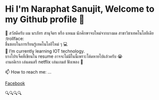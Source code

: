 # Hi I'm Naraphat Sanujit, Welcome to my Github profile 👋 


:musical_note: สวัสดีครับ ผม นรภัทร สานุจิตร หรือ แหนม นักศึกษาจบใหม่จากบางมด สาขาวิชาเทคโนโลยีเดีย :trollface:  <br>
ชื่นชอบในการเรียนรู้เทคโนโลยีใหม่ ๆ :computer: <br>
🌱 I’m currently learning IOT technology. <br>
บางโปรเจ็คที่เขียนใน resume อาจจะไม่มีในนี้เพราะโค้ดหายไปแล้วครับ :sob: <br>
งานอดิเรก เล่นดนตรี netflix เล่นเกมส์ ฟังเพลง  :japanese_goblin: <br>

 📫 How to reach me: ...
 
 [Facebook](https://www.facebook.com/Naemnaraphat19)
 
:mag::mag::mag::mag:


<!--
**plzdontcry19/plzdontcry19** is a ✨ _special_ ✨ repository because its `README.md` (this file) appears on your GitHub profile.

Here are some ideas to get you started:

- 🔭 I’m currently working on ...
- 
- 👯 I’m looking to collaborate on ...
- 🤔 I’m looking for help with ...
- 💬 Ask me about ...
- 📫 How to reach me: ...
- 😄 Pronouns: ...
- ⚡ Fun fact: ...
-->
